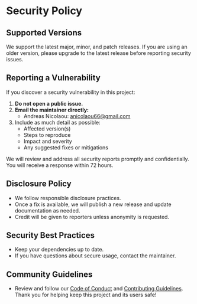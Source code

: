 # Security Policy

## Supported Versions

We support the latest major, minor, and patch releases. If you are using an older version, please upgrade to the latest release before reporting security issues.

## Reporting a Vulnerability

If you discover a security vulnerability in this project:

1. **Do not open a public issue.**
2. **Email the maintainer directly:**
   - Andreas Nicolaou: anicolaou66@gmail.com
3. Include as much detail as possible:
   - Affected version(s)
   - Steps to reproduce
   - Impact and severity
   - Any suggested fixes or mitigations

We will review and address all security reports promptly and confidentially. You will receive a response within 72 hours.

## Disclosure Policy

- We follow responsible disclosure practices.
- Once a fix is available, we will publish a new release and update documentation as needed.
- Credit will be given to reporters unless anonymity is requested.

## Security Best Practices

- Keep your dependencies up to date.
- If you have questions about secure usage, contact the maintainer.

## Community Guidelines

- Review and follow our [Code of Conduct](./CODE_OF_CONDUCT.md) and [Contributing Guidelines](./CONTRIBUTING.md).
Thank you for helping keep this project and its users safe!
